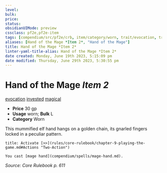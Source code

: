 ```yaml
---
level:
bulk:
price:
status:
obsidianUIMode: preview
cssclass: pf2e,pf2e-item
tags: [compendium/src/pf2e/crb, item/category/worn, trait/evocation, trait/invested, trait/magical]
aliases: [Hand of the Mage *Item 2*, "Hand of the Mage"]
title: Hand of the Mage *Item 2*
linter-yaml-title-alias: Hand of the Mage *Item 2*
date created: Monday, June 19th 2023, 5:15:09 pm
date modified: Thursday, June 29th 2023, 5:30:55 pm
---
```


# Hand of the Mage *Item 2*

[evocation](rules/traits/evocation.md) [invested](rules/traits/invested.md) [magical](rules/traits/magical.md)  

- **Price** 30 gp
- **Usage** worn; **Bulk** L
- **Category** Worn

This mummified elf hand hangs on a golden chain, its gnarled fingers locked in a peculiar pattern.

```ad-embed-ability
title: Activate [>>](rules/core-rulebook/chapter-9-playing-the-game.md#Actions "Two-Action")

You cast [mage hand](compendium/spells/mage-hand.md).
```

*Source: Core Rulebook p. 611*
